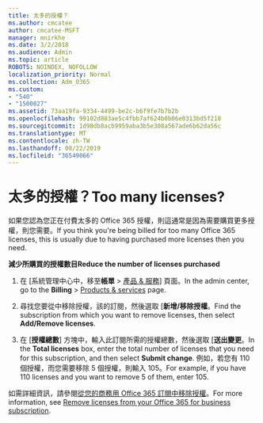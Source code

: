 ```yaml
---
title: 太多的授權？
ms.author: cmcatee
author: cmcatee-MSFT
manager: mnirkhe
ms.date: 3/2/2018
ms.audience: Admin
ms.topic: article
ROBOTS: NOINDEX, NOFOLLOW
localization_priority: Normal
ms.collection: Adm_O365
ms.custom:
- "540"
- "1500027"
ms.assetid: 73aa19fa-9334-4499-be2c-b6f9fe7b7b2b
ms.openlocfilehash: 99102d883ae5c4fbb7af624b0b06e0313bd5f218
ms.sourcegitcommit: 1d98db8acb9959aba3b5e308a567ade6b62da56c
ms.translationtype: MT
ms.contentlocale: zh-TW
ms.lasthandoff: 08/22/2019
ms.locfileid: "36549066"
---
```

# <a name="too-many-licenses"></a><span data-ttu-id="34867-102">太多的授權？</span><span class="sxs-lookup"><span data-stu-id="34867-102">Too many licenses?</span></span>

<span data-ttu-id="34867-103">如果您認為您正在付費太多的 Office 365 授權，則這通常是因為需要購買更多授權，則您需要。</span><span class="sxs-lookup"><span data-stu-id="34867-103">If you think you're being billed for too many Office 365 licenses, this is usually due to having purchased more licenses then you need.</span></span>
  
<span data-ttu-id="34867-104">**減少所購買的授權數目**</span><span class="sxs-lookup"><span data-stu-id="34867-104">**Reduce the number of licenses purchased**</span></span>
  
1. <span data-ttu-id="34867-105">在 [系統管理中心中，移至**帳單** \> [產品 & 服務](https://go.microsoft.com/fwlink/p/?linkid=842054)] 頁面。</span><span class="sxs-lookup"><span data-stu-id="34867-105">In the admin center, go to the **Billing** \> [Products & services](https://go.microsoft.com/fwlink/p/?linkid=842054) page.</span></span>

2. <span data-ttu-id="34867-106">尋找您要從中移除授權，該的訂閱，然後選取 [**新增/移除授權**。</span><span class="sxs-lookup"><span data-stu-id="34867-106">Find the subscription from which you want to remove licenses, then select **Add/Remove licenses**.</span></span>

3. <span data-ttu-id="34867-107">在 [**授權總數**] 方塊中，輸入此訂閱所需的授權總數，然後選取 [**送出變更**。</span><span class="sxs-lookup"><span data-stu-id="34867-107">In the **Total licenses** box, enter the total number of licenses that you need for this subscription, and then select **Submit change**.</span></span> <span data-ttu-id="34867-108">例如，若您有 110 個授權，而您需要移除 5 個授權，則輸入 105。</span><span class="sxs-lookup"><span data-stu-id="34867-108">For example, if you have 110 licenses and you want to remove 5 of them, enter 105.</span></span>

<span data-ttu-id="34867-109">如需詳細資訊，請參閱[從您的商務用 Office 365 訂閱中移除授權](https://docs.microsoft.com/office365/admin/subscriptions-and-billing/remove-licenses-from-subscription)。</span><span class="sxs-lookup"><span data-stu-id="34867-109">For more information, see [Remove licenses from your Office 365 for business subscription](https://docs.microsoft.com/office365/admin/subscriptions-and-billing/remove-licenses-from-subscription).</span></span>